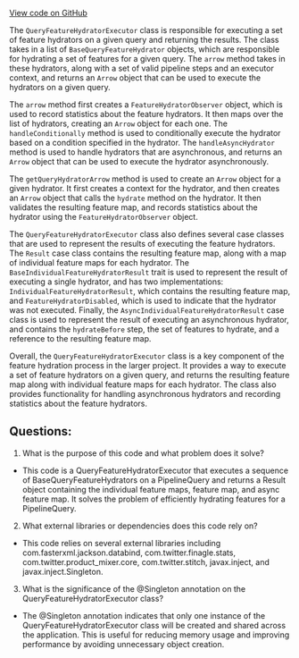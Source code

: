 [View code on GitHub](https://github.com/misbahsy/the-algorithm/product-mixer/core/src/main/scala/com/twitter/product_mixer/core/service/query_feature_hydrator_executor/QueryFeatureHydratorExecutor.scala)

The `QueryFeatureHydratorExecutor` class is responsible for executing a set of feature hydrators on a given query and returning the results. The class takes in a list of `BaseQueryFeatureHydrator` objects, which are responsible for hydrating a set of features for a given query. The `arrow` method takes in these hydrators, along with a set of valid pipeline steps and an executor context, and returns an `Arrow` object that can be used to execute the hydrators on a given query.

The `arrow` method first creates a `FeatureHydratorObserver` object, which is used to record statistics about the feature hydrators. It then maps over the list of hydrators, creating an `Arrow` object for each one. The `handleConditionally` method is used to conditionally execute the hydrator based on a condition specified in the hydrator. The `handleAsyncHydrator` method is used to handle hydrators that are asynchronous, and returns an `Arrow` object that can be used to execute the hydrator asynchronously.

The `getQueryHydratorArrow` method is used to create an `Arrow` object for a given hydrator. It first creates a context for the hydrator, and then creates an `Arrow` object that calls the `hydrate` method on the hydrator. It then validates the resulting feature map, and records statistics about the hydrator using the `FeatureHydratorObserver` object.

The `QueryFeatureHydratorExecutor` class also defines several case classes that are used to represent the results of executing the feature hydrators. The `Result` case class contains the resulting feature map, along with a map of individual feature maps for each hydrator. The `BaseIndividualFeatureHydratorResult` trait is used to represent the result of executing a single hydrator, and has two implementations: `IndividualFeatureHydratorResult`, which contains the resulting feature map, and `FeatureHydratorDisabled`, which is used to indicate that the hydrator was not executed. Finally, the `AsyncIndividualFeatureHydratorResult` case class is used to represent the result of executing an asynchronous hydrator, and contains the `hydrateBefore` step, the set of features to hydrate, and a reference to the resulting feature map.

Overall, the `QueryFeatureHydratorExecutor` class is a key component of the feature hydration process in the larger project. It provides a way to execute a set of feature hydrators on a given query, and returns the resulting feature map along with individual feature maps for each hydrator. The class also provides functionality for handling asynchronous hydrators and recording statistics about the feature hydrators.
## Questions: 
 1. What is the purpose of this code and what problem does it solve?
- This code is a QueryFeatureHydratorExecutor that executes a sequence of BaseQueryFeatureHydrators on a PipelineQuery and returns a Result object containing the individual feature maps, feature map, and async feature map. It solves the problem of efficiently hydrating features for a PipelineQuery.

2. What external libraries or dependencies does this code rely on?
- This code relies on several external libraries including com.fasterxml.jackson.databind, com.twitter.finagle.stats, com.twitter.product_mixer.core, com.twitter.stitch, javax.inject, and javax.inject.Singleton.

3. What is the significance of the @Singleton annotation on the QueryFeatureHydratorExecutor class?
- The @Singleton annotation indicates that only one instance of the QueryFeatureHydratorExecutor class will be created and shared across the application. This is useful for reducing memory usage and improving performance by avoiding unnecessary object creation.